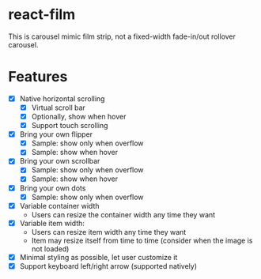 # react-film

This is carousel mimic film strip, not a fixed-width fade-in/out rollover carousel.

# Features

* [x] Native horizontal scrolling
   * [x] Virtual scroll bar
   * [x] Optionally, show when hover
   * [x] Support touch scrolling
* [x] Bring your own flipper
   * [x] Sample: show only when overflow
   * [x] Sample: show when hover
* [x] Bring your own scrollbar
   * [x] Sample: show only when overflow
   * [x] Sample: show when hover
* [x] Bring your own dots
   * [x] Sample: show only when overflow
* [x] Variable container width
   * Users can resize the container width any time they want
* [x] Variable item width:
   * Users can resize item width any time they want
   * Item may resize itself from time to time (consider when the image is not loaded)
* [x] Minimal styling as possible, let user customize it
* [x] Support keyboard left/right arrow (supported natively)
